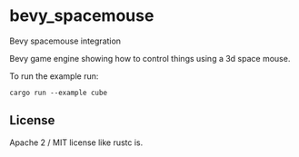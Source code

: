 # bevy_spacemouse
Bevy spacemouse integration

Bevy game engine showing how to control things using a 3d space mouse.

To run the example run:
```
cargo run --example cube
```

## License

Apache 2 / MIT license like rustc is.
